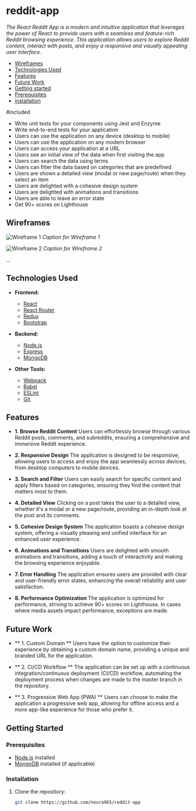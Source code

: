 
# reddit-app

*The React Reddit App is a modern and intuitive application that leverages the power of React to provide users with a seamless and feature-rich Reddit browsing experience. This application allows users to explore Reddit content, interact with posts, and enjoy a responsive and visually appealing user interface.*

- [Wireframes](#wireframes)
- [Technologies Used](#technologies-used)
- [Features](#features)
- [Future Work](#future-work)
- [Getting started](#getting-started)
- [Prerequisites](#prerequisites)
- [installation](#installation)

#included
  
- Write unit tests for your components using Jest and Enzyme
- Write end-to-end tests for your application
- Users can use the application on any device (desktop to mobile)
- Users can use the application on any modern browser
- Users can access your application at a URL
- Users see an initial view of the data when first visiting the app
- Users can search the data using terms
- Users can filter the data based on categories that are predefined
- Users are shown a detailed view (modal or new page/route) when they select an item
- Users are delighted with a cohesive design system
- Users are delighted with animations and transitions
- Users are able to leave an error state
- Get 90+ scores on Lighthouse

## Wireframes

![Wireframe 1](/path/to/wireframe1.png)
*Caption for Wireframe 1*

![Wireframe 2](/path/to/wireframe2.png)
*Caption for Wireframe 2*

...

## Technologies Used

- **Frontend:**
  - [React](https://reactjs.org/)
  - [React Router](https://reactrouter.com/)
  - [Redux](https://redux.js.org/)
  - [Bootstrap](https://getbootstrap.com/)

- **Backend:**
  - [Node.js](https://nodejs.org/)
  - [Express](https://expressjs.com/)
  - [MongoDB](https://www.mongodb.com/)

- **Other Tools:**
  - [Webpack](https://webpack.js.org/)
  - [Babel](https://babeljs.io/)
  - [ESLint](https://eslint.org/)
  - [Git](https://git-scm.com/)

## Features

- **1. Browse Reddit Content**
Users can effortlessly browse through various Reddit posts, comments, and subreddits, ensuring a comprehensive and immersive Reddit experience.

- **2. Responsive Design**
The application is designed to be responsive, allowing users to access and enjoy the app seamlessly across devices, from desktop computers to mobile devices.

- **3. Search and Filter**
Users can easily search for specific content and apply filters based on categories, ensuring they find the content that matters most to them.

- **4. Detailed View**
Clicking on a post takes the user to a detailed view, whether it's a modal or a new page/route, providing an in-depth look at the post and its comments.

- **5. Cohesive Design System**
The application boasts a cohesive design system, offering a visually pleasing and unified interface for an enhanced user experience.

- **6. Animations and Transitions**
Users are delighted with smooth animations and transitions, adding a touch of interactivity and making the browsing experience enjoyable.

- **7. Error Handling**
The application ensures users are provided with clear and user-friendly error states, enhancing the overall reliability and user satisfaction.

- **8. Performance Optimization**
The application is optimized for performance, striving to achieve 90+ scores on Lighthouse. In cases where media assets impact performance, exceptions are made.

## Future Work

- ** 1. Custom Domain **
Users have the option to customize their experience by obtaining a custom domain name, providing a unique and branded URL for the application.

- ** 2. CI/CD Workflow **
The application can be set up with a continuous integration/continuous deployment (CI/CD) workflow, automating the deployment process when changes are made to the master branch in the repository.

- ** 3. Progressive Web App (PWA) **
Users can choose to make the application a progressive web app, allowing for offline access and a more app-like experience for those who prefer it.

## Getting Started

### Prerequisites

- [Node.js](https://nodejs.org/) installed
- [MongoDB](https://www.mongodb.com/) installed (if applicable)

### Installation

1. Clone the repository:
   ```bash
   git clone https://github.com/noura965/reddit-app
